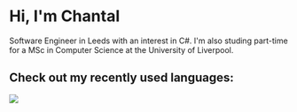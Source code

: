 <h1>Hi, I'm Chantal</h1>

<p>Software Engineer in Leeds with an interest in C#. I'm also studing part-time for a MSc in Computer Science at the University of Liverpool.</p>

<h2>Check out my recently used languages:</h2>
<a href="https://wakatime.com"><img src="https://wakatime.com/share/@62a3717e-6a19-465c-aab9-2218294e35d8/316835d8-e83b-4a79-bf63-3c45254144ca.png" /></a>
